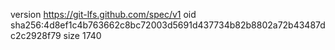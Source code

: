 version https://git-lfs.github.com/spec/v1
oid sha256:4d8ef1c4b763662c8bc72003d5691d437734b82b8802a72b43487dc2c2928f79
size 1740

